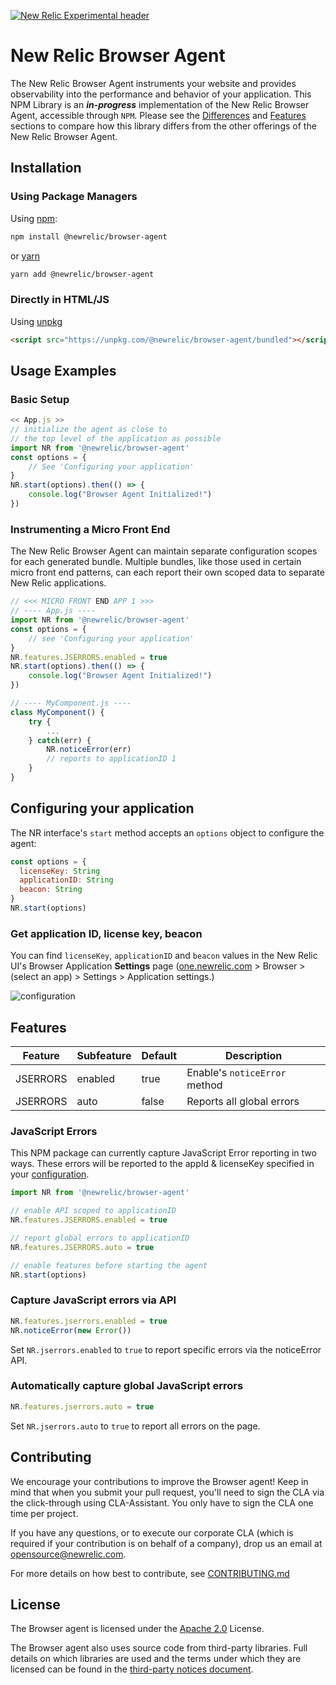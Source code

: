 [![New Relic Experimental header](https://github.com/newrelic/opensource-website/raw/master/src/images/categories/Experimental.png)](https://opensource.newrelic.com/oss-category/#new-relic-experimental)

# New Relic Browser Agent

The New Relic Browser Agent instruments your website and provides observability into the performance and behavior of your application. This NPM Library is an ***in-progress*** implementation of the New Relic Browser Agent, accessible through `NPM`. Please see the [Differences](#differences) and [Features](#features) sections to compare how this library differs from the other offerings of the New Relic Browser Agent.

## Installation

### Using Package Managers

Using [npm](https://npmjs.org):

```bash
npm install @newrelic/browser-agent
```

or [yarn](https://yarnpkg.com/)

```bash
yarn add @newrelic/browser-agent
```

### Directly in HTML/JS

Using [unpkg](https://unpkg.com/)

```html
<script src="https://unpkg.com/@newrelic/browser-agent/bundled"></script>
```

## Usage Examples

### Basic Setup

```javascript
<< App.js >>
// initialize the agent as close to 
// the top level of the application as possible
import NR from '@newrelic/browser-agent'
const options = {
    // See 'Configuring your application'
}
NR.start(options).then(() => {
    console.log("Browser Agent Initialized!")
})
```

### Instrumenting a Micro Front End

The New Relic Browser Agent can maintain separate configuration scopes for each generated bundle.  Multiple bundles, like those used in certain micro front end patterns, can each report their own scoped data to separate New Relic applications.

```javascript
// <<< MICRO FRONT END APP 1 >>>
// ---- App.js ----
import NR from '@newrelic/browser-agent'
const options = {
    // see 'Configuring your application'
}
NR.features.JSERRORS.enabled = true
NR.start(options).then(() => {
    console.log("Browser Agent Initialized!")
})

// ---- MyComponent.js ----
class MyComponent() {
    try {
        ...
    } catch(err) {
        NR.noticeError(err)
        // reports to applicationID 1
    }
}
```

## Configuring your application

The NR interface's `start` method accepts an `options` object to configure the agent:

```js
const options = {
  licenseKey: String
  applicationID: String
  beacon: String
}
NR.start(options)
```

### Get application ID, license key, beacon

You can find `licenseKey`, `applicationID` and `beacon` values in the New Relic UI's Browser Application **Settings** page ([one.newrelic.com](https://one.newrelic.com) > Browser > (select an app) > Settings > Application settings.)

![configuration](https://user-images.githubusercontent.com/4779220/169617807-110f3938-8af9-4aa8-b651-7712589b0792.jpg)

## Features

|Feature|Subfeature|Default|Description|
|-|-|-|-|
|JSERRORS|enabled |true|Enable's `noticeError` method|
|JSERRORS|auto |false|Reports all global errors |


### JavaScript Errors

This NPM package can currently capture JavaScript Error reporting in two ways. These errors will be reported to the appId & licenseKey specified in your [configuration](#configuring-your-application).

```js
import NR from '@newrelic/browser-agent'

// enable API scoped to applicationID
NR.features.JSERRORS.enabled = true

// report global errors to applicationID
NR.features.JSERRORS.auto = true

// enable features before starting the agent
NR.start(options)
```

### Capture JavaScript errors via API

```javascript
NR.features.jserrors.enabled = true
NR.noticeError(new Error())
```

Set `NR.jserrors.enabled` to `true` to report specific errors via the noticeError API.

### Automatically capture global JavaScript errors

```javascript
NR.features.jserrors.auto = true
```

Set `NR.jserrors.auto` to `true` to report all errors on the page.

## Contributing

We encourage your contributions to improve the Browser agent! Keep in mind that when you submit your pull request, you'll need to sign the CLA via the click-through using CLA-Assistant. You only have to sign the CLA one time per project.

If you have any questions, or to execute our corporate CLA (which is required if your contribution is on behalf of a company), drop us an email at opensource@newrelic.com.

For more details on how best to contribute, see [CONTRIBUTING.md](CONTRIBUTING.md)

## License

The Browser agent is licensed under the [Apache 2.0](http://apache.org/licenses/LICENSE-2.0.txt) License.

The Browser agent also uses source code from third-party libraries. Full details on which libraries are used and the terms under which they are licensed can be found in the [third-party notices document](THIRD_PARTY_NOTICES.md).
